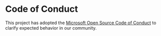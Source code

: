 # Code of Conduct

This project has adopted the [Microsoft Open Source Code of Conduct](https://opensource.microsoft.com/codeofconduct)
to clarify expected behavior in our community.